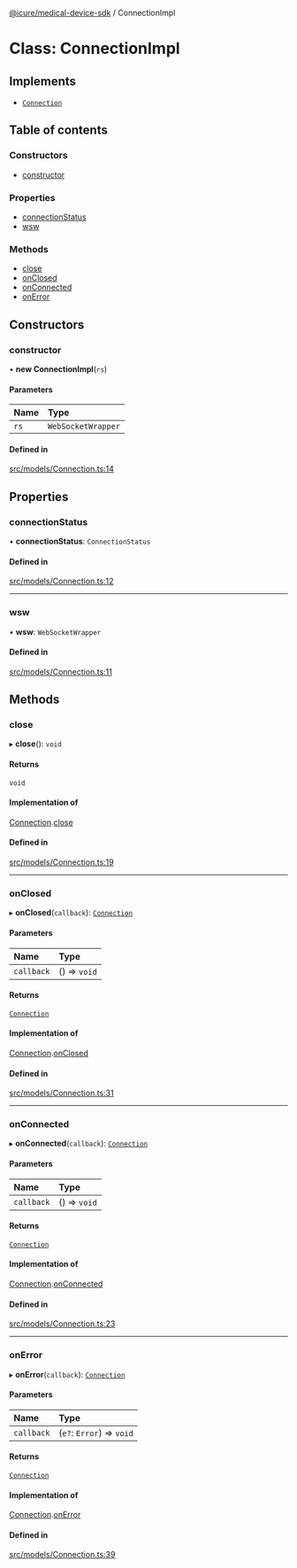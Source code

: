 [@icure/medical-device-sdk](../modules.md) / ConnectionImpl

# Class: ConnectionImpl

## Implements

- [`Connection`](../interfaces/Connection.md)

## Table of contents

### Constructors

- [constructor](ConnectionImpl.md#constructor)

### Properties

- [connectionStatus](ConnectionImpl.md#connectionstatus)
- [wsw](ConnectionImpl.md#wsw)

### Methods

- [close](ConnectionImpl.md#close)
- [onClosed](ConnectionImpl.md#onclosed)
- [onConnected](ConnectionImpl.md#onconnected)
- [onError](ConnectionImpl.md#onerror)

## Constructors

### constructor

• **new ConnectionImpl**(`rs`)

#### Parameters

| Name | Type |
| :------ | :------ |
| `rs` | `WebSocketWrapper` |

#### Defined in

[src/models/Connection.ts:14](https://github.com/icure/icure-medical-device-js-sdk/blob/4df0728/src/models/Connection.ts#L14)

## Properties

### connectionStatus

• **connectionStatus**: `ConnectionStatus`

#### Defined in

[src/models/Connection.ts:12](https://github.com/icure/icure-medical-device-js-sdk/blob/4df0728/src/models/Connection.ts#L12)

___

### wsw

• **wsw**: `WebSocketWrapper`

#### Defined in

[src/models/Connection.ts:11](https://github.com/icure/icure-medical-device-js-sdk/blob/4df0728/src/models/Connection.ts#L11)

## Methods

### close

▸ **close**(): `void`

#### Returns

`void`

#### Implementation of

[Connection](../interfaces/Connection.md).[close](../interfaces/Connection.md#close)

#### Defined in

[src/models/Connection.ts:19](https://github.com/icure/icure-medical-device-js-sdk/blob/4df0728/src/models/Connection.ts#L19)

___

### onClosed

▸ **onClosed**(`callback`): [`Connection`](../interfaces/Connection.md)

#### Parameters

| Name | Type |
| :------ | :------ |
| `callback` | () => `void` |

#### Returns

[`Connection`](../interfaces/Connection.md)

#### Implementation of

[Connection](../interfaces/Connection.md).[onClosed](../interfaces/Connection.md#onclosed)

#### Defined in

[src/models/Connection.ts:31](https://github.com/icure/icure-medical-device-js-sdk/blob/4df0728/src/models/Connection.ts#L31)

___

### onConnected

▸ **onConnected**(`callback`): [`Connection`](../interfaces/Connection.md)

#### Parameters

| Name | Type |
| :------ | :------ |
| `callback` | () => `void` |

#### Returns

[`Connection`](../interfaces/Connection.md)

#### Implementation of

[Connection](../interfaces/Connection.md).[onConnected](../interfaces/Connection.md#onconnected)

#### Defined in

[src/models/Connection.ts:23](https://github.com/icure/icure-medical-device-js-sdk/blob/4df0728/src/models/Connection.ts#L23)

___

### onError

▸ **onError**(`callback`): [`Connection`](../interfaces/Connection.md)

#### Parameters

| Name | Type |
| :------ | :------ |
| `callback` | (`e?`: `Error`) => `void` |

#### Returns

[`Connection`](../interfaces/Connection.md)

#### Implementation of

[Connection](../interfaces/Connection.md).[onError](../interfaces/Connection.md#onerror)

#### Defined in

[src/models/Connection.ts:39](https://github.com/icure/icure-medical-device-js-sdk/blob/4df0728/src/models/Connection.ts#L39)
